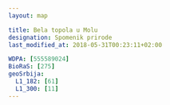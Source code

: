 ```yaml
---
layout: map

title: Bela topola u Molu
designation: Spomenik prirode
last_modified_at: 2018-05-31T00:23:11+02:00

WDPA: [555589024]
BioRaS: [275]
geoSrbija:
  L1_182: [61]
  L1_300: [11]
---
```

